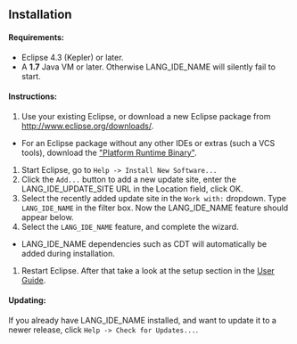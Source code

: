 ## Installation

#### Requirements: 
 * Eclipse 4.3 (Kepler) or later.
 * A **1.7** Java VM or later. Otherwise LANG_IDE_NAME will silently fail to start.

#### Instructions:
 1. Use your existing Eclipse, or download a new Eclipse package from http://www.eclipse.org/downloads/. 
  * For an Eclipse package without any other IDEs or extras (such a VCS tools), download the ["Platform Runtime Binary"](http://archive.eclipse.org/eclipse/downloads/drops4/R-4.4.1-201409250400/#PlatformRuntime). 
 1. Start Eclipse, go to `Help -> Install New Software...`
 1. Click the `Add...` button to add a new update site, enter the LANG_IDE_UPDATE_SITE URL in the Location field, click OK.
 1. Select the recently added update site in the `Work with:` dropdown. Type `LANG_IDE_NAME` in the filter box. Now the LANG_IDE_NAME feature should appear below.
 1. Select the `LANG_IDE_NAME` feature, and complete the wizard. 
  * LANG_IDE_NAME dependencies such as CDT will automatically be added during installation.
 1. Restart Eclipse. After that take a look at the setup section in the [User Guide](UserGuide.md#user-guide).
  

#### Updating:
If you already have LANG_IDE_NAME installed, and want to update it to a newer release, click `Help -> Check for Updates...`.